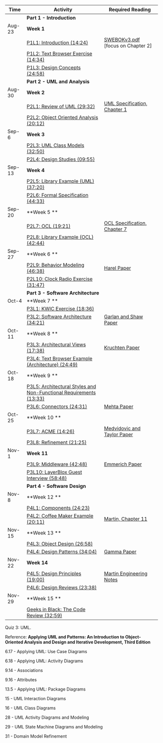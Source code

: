 

| Time   | Activity                                                     | Required Reading                                             |
| ------ | ------------------------------------------------------------ | ------------------------------------------------------------ |
|        | **Part 1 - Introduction**                                    |                                                              |
| Aug-23 | **Week 1**                                                   |                                                              |
|        | [P1L1: Introduction (14:24)](https://gatech.instructure.com/courses/197340/pages/p1l1-introduction-playlist) | [SWEBOKv3.pdf](https://gatech.instructure.com/courses/197340/files/24261447/download) [focus on Chapter 2] |
|        | [P1L2: Text Browser Exercise (14:34)](https://gatech.instructure.com/courses/197340/pages/p1l2-text-browser-exercise-analysis-playlist) |                                                              |
|        | [P1L3: Design Concepts (24:58)](https://gatech.instructure.com/courses/197340/pages/p1l3-design-concepts-playlist) |                                                              |
|        | **Part 2 - UML and Analysis**                                |                                                              |
| Aug-30 | **Week 2**                                                   |                                                              |
|        | [P2L1: Review of UML (29:32)](https://gatech.instructure.com/courses/197340/pages/p2l1-review-of-uml-playlist) | [UML Specification, Chapter 1](https://gatech.instructure.com/courses/197340/files/24261485/download) |
|        | [P2L2: Object Oriented Analysis (20:12)](https://gatech.instructure.com/courses/197340/pages/p2l2-object-oriented-analysis-exercise-playlist) |                                                              |
| Sep-6  | **Week 3**                                                   |                                                              |
|        | [P2L3: UML Class Models (32:50)](https://gatech.instructure.com/courses/197340/pages/p2l3-uml-class-models-playlist) |                                                              |
|        | [P2L4: Design Studies (09:55)](https://gatech.instructure.com/courses/197340/pages/p2l4-design-studies-playlist) |                                                              |
| Sep-13 | **Week 4**                                                   |                                                              |
|        | [P2L5: Library Example (UML) (37:20)](https://gatech.instructure.com/courses/197340/pages/p2l5-library-exercise-uml-playlist) |                                                              |
|        | [P2L6: Formal Specification (44:33)](https://gatech.instructure.com/courses/197340/pages/p2l6-formal-specification-exercise-playlist) |                                                              |
| Sep-20 | **Week 5 **                                                  |                                                              |
|        | [P2L7: OCL (19:21)](https://gatech.instructure.com/courses/197340/pages/p2l7-ocl-playlist) | [OCL Specification, Chapter 7](https://gatech.instructure.com/courses/197340/files/24261495/download) |
|        | [P2L8: Library Example (OCL) (42:44)](https://gatech.instructure.com/courses/197340/pages/p2l8-library-exercise-ocl-playlist) |                                                              |
| Sep-27 | **Week 6 **                                                  |                                                              |
|        | [P2L9: Behavior Modeling (46:38)](https://gatech.instructure.com/courses/197340/pages/p2l9-behavior-modeling-playlist) | [Harel Paper](https://gatech.instructure.com/courses/197340/files/24261419/download) |
|        | [P2L10: Clock Radio Exercise (31:47)](https://gatech.instructure.com/courses/197340/pages/p2l10-clock-radio-exercise-playlist) |                                                              |
|        | **Part 3 - Software Architecture**                           |                                                              |
| Oct-4  | **Week 7 **                                                  |                                                              |
|        | [P3L1: KWIC Exercise (18:36)](https://gatech.instructure.com/courses/197340/pages/p3l1-kwic-exercise-playlist) |                                                              |
|        | [P3L2: Software Architecture (34:21)](https://gatech.instructure.com/courses/197340/pages/p3l2-overview-of-architectural-styles-playlist) | [Garlan and Shaw Paper](https://gatech.instructure.com/courses/197340/files/24261503/download) |
| Oct-11 | **Week 8 **                                                  |                                                              |
|        | [P3L3: Architectural Views (17:38)](https://gatech.instructure.com/courses/197340/pages/p3l3-architectural-views-playlist) | [Kruchten Paper](https://gatech.instructure.com/courses/197340/files/24261499/download) |
|        | [P3L4: Text Browser Example (Architecture) (24:49)](https://gatech.instructure.com/courses/197340/pages/p3l4-text-browser-exercise-arch-playlist) |                                                              |
| Oct-18 | **Week 9 **                                                  |                                                              |
|        | [P3L5: Architectural Styles and Non-Functional Requirements (13:33)](https://gatech.instructure.com/courses/197340/pages/p3l5-non-functional-reqs-and-arch-styles-playlist) |                                                              |
|        | [P3L6: Connectors (24:31)](https://gatech.instructure.com/courses/197340/pages/p3l6-connectors-playlist) | [Mehta Paper](https://gatech.instructure.com/courses/197340/files/24261453/download) |
| Oct-25 | **Week 10 **                                                 |                                                              |
|        | [P3L7: ACME (14:26)](https://gatech.instructure.com/courses/197340/pages/p3l7-acme-playlist) | [Medvidovic and Taylor Paper](https://gatech.instructure.com/courses/197340/files/24261511/download) |
|        | [P3L8: Refinement (21:25)](https://gatech.instructure.com/courses/197340/pages/p3l8-refinement-playlist) |                                                              |
| Nov-1  | **Week 11**                                                  |                                                              |
|        | [P3L9: Middleware (42:48)](https://gatech.instructure.com/courses/197340/pages/p3l9-middleware-playlist) | [Emmerich Paper](https://gatech.instructure.com/courses/197340/files/24261525/download) |
|        | [P3L10: LayerBlox Guest Interview (58:48)](https://gatech.instructure.com/courses/197340/pages/p3l10-guest-interview-layerblox-playlist) |                                                              |
|        | **Part 4 - Software Design**                                 |                                                              |
| Nov-8  | **Week 12 **                                                 |                                                              |
|        | [P4L1: Components (24:23)](https://gatech.instructure.com/courses/197340/pages/p4l1-components-playlist) |                                                              |
|        | [P4L2: Coffee Maker Example (20:11)](https://gatech.instructure.com/courses/197340/pages/p4l2-coffee-maker-exercise-playlist) | [Martin, Chapter 11](https://gatech.instructure.com/courses/197340/files/24261523/download) |
| Nov-15 | **Week 13 **                                                 |                                                              |
|        | [P4L3: Object Design (26:58)](https://gatech.instructure.com/courses/197340/pages/p4l3-object-design-playlist) |                                                              |
|        | [P4L4: Design Patterns (34:04)](https://gatech.instructure.com/courses/197340/pages/p4l4-design-patterns-playlist) | [Gamma Paper](https://gatech.instructure.com/courses/197340/files/24261215/download) |
| Nov-22 | **Week 14**                                                  |                                                              |
|        | [P4L5: Design Principles (19:00)](https://gatech.instructure.com/courses/197340/pages/p4l5-design-principles-playlist) | [Martin Engineering Notes](https://gatech.instructure.com/courses/197340/files/24261195/download) |
|        | [P4L6: Design Reviews (23:38)](https://gatech.instructure.com/courses/197340/pages/p4l6-design-reviews-playlist) |                                                              |
| Nov-29 | **Week 15 **                                                 |                                                              |
|        | [Geeks in Black: The Code Review (32:59)](https://gatech.instructure.com/courses/197340/pages/geeks-in-black-the-code-review-playlist) |                                                              |

Quiz 3: UML.

Reference: **Applying UML and Patterns: An Introduction to Object-Oriented Analysis and Design and Iterative Development, Third Edition** 

6.17 - Applying UML: Use Case Diagrams

6.18 - Applying UML: Activity Diagrams

9.14 - Associations

9.16 - Attributes

13.5 - Applying UML: Package Diagrams

15 - UML Interaction Diagrams

16 - UML Class Diagrams

28 - UML Activity Diagrams and Modeling

29 - UML State Machine Diagrams and Modeling

31 - Domain Model Refinement
